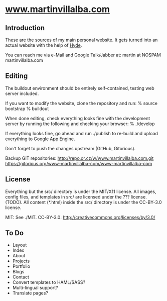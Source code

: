 www.martinvillalba.com
======================

Introduction
------------
These are the sources of my main personal website.  It gets turned into an
actual website with the help of [Hyde](http://ringce.com/hyde "Hyde").

You can reach me via e-Mail and Google Talk/Jabber at:
    martin at NOSPAM martinvillalba.com


Editing
-------
The buildout environment should be entirely self-contained,
testing web server included.

If you want to modify the website, clone the repository and run:
% source bootstrap
% buildout

When done editing, check everything looks fine with the development server by
running the following and checking your browser:
% ./develop

If everything looks fine, go ahead and run ./publish to re-build and upload
everything to Google App Engine.

Don't forget to push the changes upstream (GitHub, Gitorious).

Backup GIT repositories:
http://repo.or.cz/w/www.martinvillalba.com.git
https://gitorious.org/www-martinvillalba-com/www-martinvillalba-com


License
-------
Everything but the src/ directory is under the MIT/X11 license.
All images, config files, and templates in src/ are licensed under the ???
license. (TODO).
All content (*.html) inside the src/ directory is under the CC-BY-3.0 license.

MIT: See ./MIT.
CC-BY-3.0: http://creativecommons.org/licenses/by/3.0/


To Do
-----
 - Layout
 - Index
 - About
 - Projects
 - Portfolio
 - Blogs
 - Contact
 - Convert templates to HAML/SASS?
 - Multi-lingual support?
 - Translate pages?

